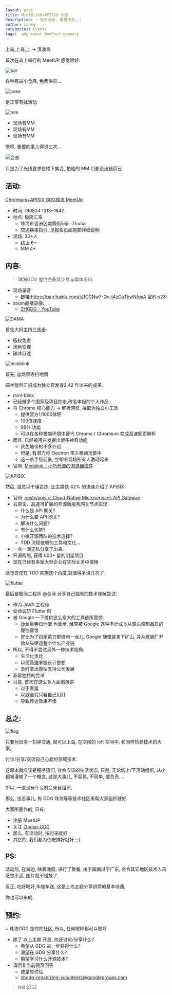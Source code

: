```yaml
---
layout: post
title: MiniBlink+APISIX 小结
description: ~ 社区活动, 值得掺合;-)
author: zoomq
categories: Events
tags:  gdg event DevFest summary
---
```



上岛,上岛,上 -> 淇澳岛

首次在岛上举行的 MeetUP 感觉很好:

![bar](https://ipic.zoomquiet.top/2019-08-27-flag.jpg)

各种高端小食品, 免费供应...

![cake](https://ipic.zoomquiet.top/2019-08-27-tip-0.jpg)



<!--more-->

是正常有妹活动:

![mm](https://ipic.zoomquiet.top/2019-08-27-mm-1.jpg)

- 现场有MM
- 现场有MM
- 现场有MM

嗯哼, 重要的事儿得说三次...

![合影](https://ipic.zoomquiet.top/2019-08-27-all-end.jpg)

只是为了光线要求在楼下集合, 拍晒的 MM 们都没出镜而已

## 活动:
[Chromium\+APISIX GDG珠海 MeetUp](https://www.meetup.com/Zhuhai-GDG/events/263962960/)

- 时间: 190824 1313~1642
- 地点: 极简汇率
    + 珠海市香洲区南腾街5号 · Zhuhai
    + 交通换乘指引, 见报名页面尾部详细说明
- 现场: 30+人
    + 线上 6+
    + MM 4+


## 内容:
> 珠海GDG 提供完备异步参与媒体资料:

- 现场录音
    + 链接:https://pan.baidu.com/s/1CGNw7-Qv-t4zOuTkwNfgxA  密码:s23l
- zoom直播录像:
    + [ZHGDG - YouTube](https://www.youtube.com/playlist?list=PLIoCDggwvXqSDh-sbJXi3tywxYbY_mBRA) 


![DAMA](https://ipic.zoomquiet.top/2019-08-27-starter2.jpg)

首先大妈主持三连击:

- 版权免责
- 场地安保
- 破冰自述


![miniblink](https://ipic.zoomquiet.top/2019-08-27-miniblinker.jpg)

首先, @龙泉寺扫地僧

端坐悠然汇报成为独立开发者2.42 年以来的成果:

- mini-blink
- 已经被多个国家级项目抄走,改名申报的个人作品
- 将 Chrome 核心能力 -> 解析网页, 抽取为独立小工具
    + 提供官方1/1000体积
    + 100倍速度
    + 98% 功能
    + 可以在各种极端环境中替代 Chrome / Chromium 完成高速网页解析
- 而且, 已经被用户发掘出很多神奇功能
    + 灰色地带的不多介绍
    + 但是, 有潜力将 Electron 带入移动场景中
    + 这一杀手级前景, 立即令现场所有人激动起来
- 官网: [Miniblink - 小巧开源的浏览器控件](http://miniblink.net/)


![APISIX](https://ipic.zoomquiet.top/2019-08-27-apisix.jpg)

然后, 温总以千锤百炼, 比主席快 42% 的语速介绍了 APISIX

- 官网: [iresty/apisix: Cloud-Native Microservices API Gateway](https://github.com/iresty/apisix)
- 云原生、高速可扩展的开源微服务网关节点实现
    + 什么是 API 网关?
    + 为什么要 API 网关?
    + 解决什么问题?
    + 有什么优势?
    + 小微开源团队的技术选择?
    + TDD 流程依赖的工具和文化...
- 一点一滴无私分享了出来.
- 开源两周, 获得 600+ 星的明星项目
- 现在已经有多家大型企业在实际业务中使用

感觉仅仅在 TDD 实施这个角度,就值得多讲几次了.


![flutter](https://ipic.zoomquiet.top/2019-08-27-flutter.jpg)

最后是极简工程师 @金泽 分享自己独有的技术理解尝试:

- 作为 JAVA 工程师
- 受命调研 Flutter 时
- 被 Google 一下提供这么宏大的工具链所震惊:
    + @龙泉寺扫地僧 也表示, 经常被 Google 这种不计成本从源头控制品质的尿性震惊
    + 好比为了自家菜刀更锋利一点儿, Google 随便就卖下矿山, 并从炼钢厂开始从头建造整个什么产业链
- 所以, 不得不尝试另外一种技术视角:
    + 生活化类比
    + 以便高速掌握设计思想
    + 及时拿出原型支持公司发展
- 非常独特的尝试
- 只是, 首次在这么多人面前演讲
    + 过于害羞
    + 以致全程只看自己幻灯
    + 导致传达效果不佳


## 总之:

![flag](https://ipic.zoomquiet.top/2019-08-27-flag-1.jpg)

只要付出多一刻钟交通,
就可以上岛, 在空阔的 loft 空间中,
和同样热爱技术的大家,

讨论/分享/交流自己心爱的领域技术.

这原本就应该是程序猿们, 业余应该的生活状态,
只是, 无论线上/下活动组织, 从小都被灌输了一个概念, 
这是大事儿, 不容易, 不简单, 要负责....

所以, 一直没有什么机会亲自组织,

那么, 也没事儿, 有 GDG 珠海等等技术社区来帮大家组织就好.

大家所要作的, 只有:

- 注册 MeetUP
- 关注 [Zhuhai-GDG](https://www.meetup.com/Zhuhai-GDG/)
- 那么, 有活动时, 按时来就好
- 其它的, 我们都为你安排好就好 ;-)


## PS:
活动后, 在海边, 映着晚霞, 进行了聚餐, 
由于画面过于广东, 会令其它地区技术人员感觉不适,
图片就不播放了.

反正, 吃好喝好,车接车送,
这是上岛主题分享讲师的基本待遇,

你也可以来的.


## 预约:
~ 珠海GDG 是你的社区, 所以, 任何嗯哼都可以嗯哼

- 除了 以上主题 开发, 你还讨论/分享什么?
    + 希望从 GDG 进一步获得什么?
    + 渴望在 GDG 分享什么?
    + 期望学习什么开源技术?
- 请回复当前网页回答
    + 或是邮件给
    + zhgdg-organizing-volunteers@googlegroups.com


> NN 3752
